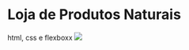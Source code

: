# Loja de Produtos Naturais

html, css e flexboxx
<img src="https://github.com/dieegobs/loja-de-produtos-naturais/blob/main/images/Site.png?raw=true"/>
